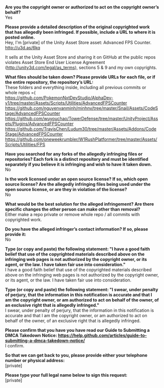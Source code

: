 **Are you the copyright owner or authorized to act on the copyright owner’s behalf?**  
Yes

**Please provide a detailed description of the original copyrighted work that has allegedly been infringed. If possible, include a URL to where it is posted online.**  
Hey, I'm [private] of the Unity Asset Store asset: Advanced FPS Counter.  
http://u3d.as/6kq

It sells at the Unity Asset Store and sharing it on GitHub at the public repos violates Asset Store End User License Agreement (http://unity3d.com/legal/as_terms), sections 5 & 9 and my own copyrights.  

**What files should be taken down? Please provide URLs for each file, or if the entire repository, the repository’s URL:**  
These folders and everything inside, including all previous commits or whole repos =(  
https://github.com/PokemonNxtDevStudio/AlphaDev-v1/tree/master/Assets/Scripts/Utilities/AdvancedFPSCounter  
https://github.com/nguyenvanminh/minhnv/tree/master/Snail/Assets/CodeStage/AdvancedFPSCounter  
https://github.com/wuyouchao/TowerDefense/tree/master/UnityProject/Assets/Plugins/AdvancedFPSCounter  
https://github.com/TravisChen/Ludum30/tree/master/Assets/Addons/CodeStage/AdvancedFPSCounter  
https://github.com/oneweekrumbler/W1RushPlatformer/tree/master/Assets/Scripts/Utilities/FPS  

**Have you searched for any forks of the allegedly infringing files or repositories? Each fork is a distinct repository and must be identified separately if you believe it is infringing and wish to have it taken down.**  
No

**Is the work licensed under an open source license? If so, which open source license? Are the allegedly infringing files being used under the open source license, or are they in violation of the license?**  
No

**What would be the best solution for the alleged infringement? Are there specific changes the other person can make other than removal?**  
Either make a repo private or remove whole repo / all commits with copyrighted work.

**Do you have the alleged infringer’s contact information? If so, please provide it:**  
No

**Type (or copy and paste) the following statement: "I have a good faith belief that use of the copyrighted materials described above on the infringing web pages is not authorized by the copyright owner, or its agent, or the law. I have taken fair use into consideration."**  
I have a good faith belief that use of the copyrighted materials described above on the infringing web pages is not authorized by the copyright owner, or its agent, or the law. I have taken fair use into consideration.

**Type (or copy and paste) the following statement: "I swear, under penalty of perjury, that the information in this notification is accurate and that I am the copyright owner, or am authorized to act on behalf of the owner, of an exclusive right that is allegedly infringed."**  
I swear, under penalty of perjury, that the information in this notification is accurate and that I am the copyright owner, or am authorized to act on behalf of the owner, of an exclusive right that is allegedly infringed.

**Please confirm that you have you have read our Guide to Submitting a DMCA Takedown Notice: https://help.github.com/articles/guide-to-submitting-a-dmca-takedown-notice/**  
I confirm.

**So that we can get back to you, please provide either your telephone number or physical address:**  
[private]  

**Please type your full legal name below to sign this request:**  
[private]  
